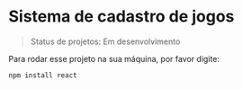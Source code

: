 <h1> Sistema de cadastro de jogos </h1>

> Status de projetos: Em desenvolvimento

Para rodar esse projeto na sua máquina, por favor digite:

```
npm install react 
```
